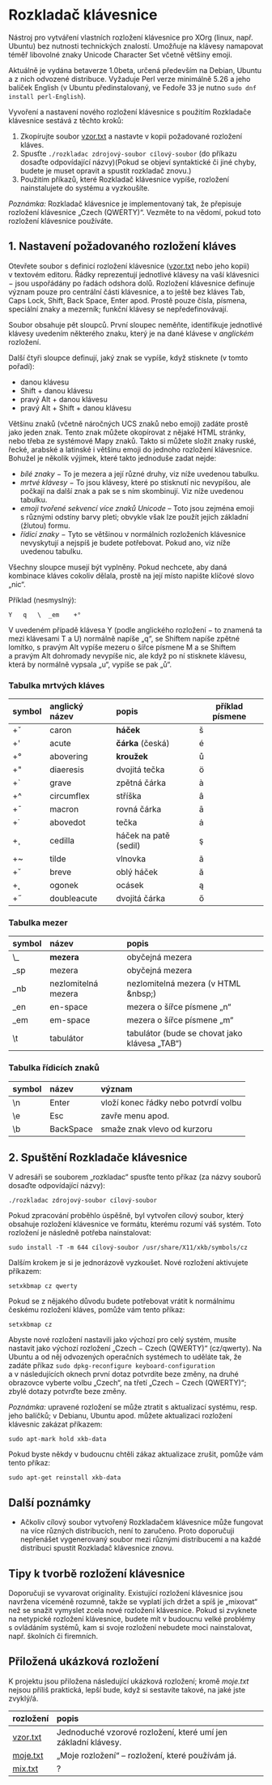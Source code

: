 # Rozkladač klávesnice

Nástroj pro vytváření vlastních rozložení klávesnice pro XOrg (linux, např. Ubuntu) bez nutnosti technických znalostí.
Umožňuje na klávesy namapovat téměř libovolné znaky Unicode Character Set včetně většiny emoji.

Aktuálně je vydána betaverze 1.0beta, určená především na Debian, Ubuntu a z nich odvozené distribuce.
Vyžaduje Perl verze minimálně 5.26 a jeho balíček English (v Ubuntu předinstalovaný, ve Fedoře 33 je
nutno ``sudo dnf install perl-English``).

Vyvoření a nastavení nového rozložení klávesnice s použitím Rozkladače klávesnice sestává z těchto kroků:

1. Zkopírujte soubor [vzor.txt](ukazky/vzor.txt) a nastavte v kopii požadované rozložení kláves.
2. Spusťte `./rozkladac zdrojový-soubor cílový-soubor` (do příkazu dosaďte odpovídající názvy)(Pokud se objeví syntaktické či jiné chyby, budete je muset opravit a spustit rozkladač znovu.)
3. Použitím příkazů, které Rozkladač klávesnice vypíše, rozložení nainstalujete do systému a vyzkoušíte.

*Poznámka:* Rozkladač klávesnice je implementovaný tak, že přepisuje rozložení klávesnice „Czech (QWERTY)“. Vezměte to na vědomí, pokud toto rozložení klávesnice používáte.

## 1. Nastavení požadovaného rozložení kláves

Otevřete soubor s definicí rozložení klávesnice ([vzor.txt](ukazky/vzor.txt) nebo jeho kopii)
v textovém editoru. Řádky reprezentují jednotlivé klávesy na vaší klávesnici − jsou uspořádány
po řadách odshora dolů. Rozložení klávesnice definuje
význam pouze pro centrální části klávesnice, a to ještě bez kláves Tab, Caps Lock,
Shift, Back Space, Enter apod. Prostě pouze čísla, písmena, speciální znaky a mezerník;
funkční klávesy se nepředefinovávají.

Soubor obsahuje pět sloupců. První sloupec neměňte, identifikuje jednotlivé klávesy
uvedením některého znaku, který je na dané klávese v *anglickém* rozložení.

Další čtyři sloupce definují, jaký znak se vypíše, když stisknete (v tomto pořadí):

* danou klávesu
* Shift + danou klávesu
* pravý Alt + danou klávesu
* pravý Alt + Shift + danou klávesu

Většinu znaků (včetně náročných UCS znaků nebo emoji) zadáte prostě jako jeden znak.
Tento znak můžete okopírovat z nějaké HTML stránky, nebo třeba ze systémové Mapy znaků.
Takto si můžete složit znaky ruské, řecké, arabské a latinské i většinu emoji
do jednoho rozložení klávesnice.
Bohužel je několik výjimek, které takto jednoduše zadat nejde:

* *bílé znaky* − To je mezera a její různé druhy, viz níže uvedenou tabulku.
* *mrtvé klávesy* − To jsou klávesy, které po stisknutí nic nevypíšou, ale počkají na další znak a pak se s ním skombinují. Viz níže uvedenou tabulku.
* *emoji tvořené sekvencí více znaků Unicode* – Toto jsou zejména emoji s různými odstíny barvy pleti; obvykle však lze použít jejich základní (žlutou) formu.
* *řídicí znaky* − Tyto se většinou v normálních rozloženích klávesnice nevyskytují a nejspíš je budete potřebovat. Pokud ano, viz níže uvedenou tabulku.

Všechny sloupce musejí být vyplněny. Pokud nechcete, aby daná kombinace kláves cokoliv dělala, prostě na její místo napište klíčové slovo „nic“.

Příklad (nesmyslný):

`Y   q   \  _em    +°`

V uvedeném případě klávesa Y (podle anglického rozložení − to znamená ta mezi klávesami T a U) normálně napíše „q“, se Shiftem napíše zpětné lomítko, s pravým Alt vypíše mezeru o šířce písmene M a se Shiftem a pravým Alt dohromady nevypíše nic, ale když po ní stisknete klávesu, která by normálně vypsala „u“, vypíše se pak „ů“.

### Tabulka mrtvých kláves

| symbol | anglický název | popis | příklad písmene |
| --- | :-- | :--- | --- |
| +ˇ | caron | **háček** | š |
| +' | acute | **čárka** (česká) | é |
| +° | abovering | **kroužek** | ů |
| +" | diaeresis | dvojitá tečka | ö |
| +` | grave | zpětná čárka | à |
| +^ | circumflex | stříška | â |
| +¯ | macron | rovná čárka | ā |
| +˙ | abovedot | tečka | ȧ |
| +¸ | cedilla | háček na patě (sedil) | ş |
| +~ | tilde | vlnovka | ã |
| +˘ | breve | oblý háček | ă |
| +˛ | ogonek | ocásek | ą |
| +˝ | doubleacute | dvojitá čárka | ő |

### Tabulka mezer

| symbol | název | popis |
| --- | :--- | :--- |
| \\\_ | **mezera** | obyčejná mezera |
| \_sp | mezera | obyčejná mezera |
| \_nb | nezlomitelná mezera | nezlomitelná mezera (v HTML &amp;nbsp;) |
| \_en | en-space | mezera o šířce písmene „n“ |
| \_em | em-space | mezera o šířce písmene „m“ |
| \\t | tabulátor | tabulátor (bude se chovat jako klávesa „TAB“) |

### Tabulka řídicích znaků

| symbol | název | význam |
| --- | :--- | :--- |
| \\n | Enter | vloží konec řádky nebo potvrdí volbu |
| \\e | Esc | zavře menu apod. |
| \\b | BackSpace | smaže znak vlevo od kurzoru |

## 2. Spuštění Rozkladače klávesnice

V adresáři se souborem „rozkladac“ spusťte tento příkaz (za názvy souborů dosaďte odpovídající názvy):

`./rozkladac zdrojový-soubor cílový-soubor`

Pokud zpracování proběhlo úspěšně, byl vytvořen cílový soubor, který obsahuje rozložení klávesnice
ve formátu, kterému rozumí váš systém. Toto rozložení je následně potřeba nainstalovat:

`sudo install -T -m 644 cílový-soubor /usr/share/X11/xkb/symbols/cz`

Dalším krokem je si je jednorázově vyzkoušet. Nové rozložení aktivujete příkazem:

`setxkbmap cz qwerty`

Pokud se z nějakého důvodu budete potřebovat vrátit k normálnímu českému rozložení kláves, pomůže vám tento příkaz:

`setxkbmap cz`

Abyste nové rozložení nastavili jako výchozí pro celý systém, musíte nastavit jako výchozí rozložení „Czech − Czech (QWERTY)“ (cz/qwerty). Na Ubuntu a od něj odvozených operačních systémech to uděláte tak, že zadáte příkaz `sudo dpkg-reconfigure keyboard-configuration` a v následujících oknech první dotaz potvrdíte beze změny, na druhé obrazovce vyberte volbu „Czech“, na třetí „Czech − Czech (QWERTY)“; zbylé dotazy potvrďte beze změny.

*Poznámka:* upravené rozložení se může ztratit s aktualizací systému, resp. jeho balíčků; v Debianu, Ubuntu apod. můžete aktualizaci rozložení klávesnic zakázat příkazem:

`sudo apt-mark hold xkb-data`

Pokud byste někdy v budoucnu chtěli zákaz aktualizace zrušit, pomůže vám tento příkaz:

`sudo apt-get reinstall xkb-data`

## Další poznámky

* Ačkoliv cílový soubor vytvořený Rozkladačem klávesnice může fungovat na více různých distribucích, není to zaručeno. Proto doporučuji nepřenášet vygenerovaný soubor mezi různými distribucemi a na každé distribuci spustit Rozkladač klávesnice znovu.

## Tipy k tvorbě rozložení klávesnice

Doporučuji se vyvarovat originality. Existující rozložení klávesnice jsou navržena víceméně rozumně, takže se vyplatí jich držet a spíš je „mixovat“
než se snažit vymyslet zcela nové rozložení klávesnice. Pokud si zvyknete na netypické rozložení klávesnice, budete mít v budoucnu velké problémy s ovládáním
systémů, kam si svoje rozložení nebudete moci nainstalovat, např. školních či firemních.

## Přiložená ukázková rozložení

K projektu jsou přiložena následující ukázková rozložení; kromě *moje.txt* nejsou příliš praktická, lepší bude, když si sestavíte takové, na jaké jste zvyklý/á.

| rozložení | popis |
| :--- | :--- |
| [vzor.txt](ukazy/vzor.txt) | Jednoduché vzorové rozložení, které umí jen základní klávesy. |
| [moje.txt](ukazky/moje.txt) | „Moje rozložení“ – rozložení, které používám já. |
| [mix.txt](ukazky/mix.txt) | ?  |
